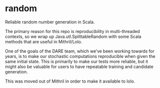 # random

Reliable random number generation in Scala.

The primary reason for this repo is reproducibility in multi-threaded contexts, so we wrap up Java.utl.SplittableRandom with some Scala methods that are useful in Mithril/Lolo.

One of the goals of the DARE team, which we’ve been working towards for years, is to make our stochastic computations reproducible when given the same initial state. This is primarily to make our tests more reliable, but it might also be valuable for users to have repeatable training and candidate generation.

This was moved out of Mithril in order to make it available to lolo.
